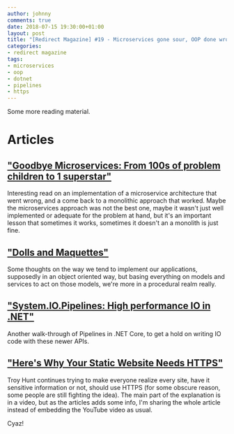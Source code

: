 ```yaml
---
author: johnny
comments: true
date: 2018-07-15 19:30:00+01:00
layout: post
title: "[Redirect Magazine] #19 - Microservices gone sour, OOP done wrong, more on .NET's new Pipelines and HTTPS all the things"
categories:
- redirect magazine
tags:
- microservices
- oop
- dotnet
- pipelines
- https
---
```


Some more reading material.

# Articles
## ["Goodbye Microservices: From 100s of problem children to 1 superstar"](https://segment.com/blog/goodbye-microservices/)
Interesting read on an implementation of a microservice architecture that went wrong, and a come back to a monolithic approach that worked. Maybe the microservices approach was not the best one, maybe it wasn't just well implemented or adequate for the problem at hand, but it's an important lesson that sometimes it works, sometimes it doesn't an a monolith is just fine.
<br/>
## ["Dolls and Maquettes"](https://www.amihaiemil.com/2018/04/17/dolls-and-maquettes.html)
Some thoughts on the way we tend to implement our applications, supposedly in an object oriented way, but basing everything on models and services to act on those models, we're more in a procedural realm really.
<br/>
## ["System.IO.Pipelines: High performance IO in .NET"](https://blogs.msdn.microsoft.com/dotnet/2018/07/09/system-io-pipelines-high-performance-io-in-net/)
Another walk-through of Pipelines in .NET Core, to get a hold on writing IO code with these newer APIs.
<br/>
## ["Here's Why Your Static Website Needs HTTPS"](https://www.troyhunt.com/heres-why-your-static-website-needs-https/)
Troy Hunt continues trying to make everyone realize every site, have it sensitive information or not, should use HTTPS (for some obscure reason, some people are still fighting the idea). The main part of the explanation is in a video, but as the articles adds some info, I'm sharing the whole article instead of embedding the YouTube video as usual.
<br/>

Cyaz!